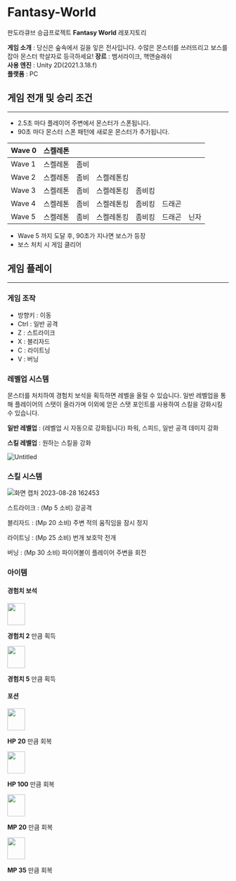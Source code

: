 # Fantasy-World
판도라큐브 승급프로젝트 **Fantasy World** 레포지토리      

**게임 소개** : 당신은 숲속에서 길을 잏은 전사입니다. 수많은 몬스터를 쓰러뜨리고 보스를 잡아 몬스터 학살자로 등극하세요!
**장르** : 뱀서라이크, 핵앤슬래쉬                   
**사용 엔진** : Unity 2D(2021.3.18.f)                          
**플랫폼** : PC                               

## 게임 전개 및 승리 조건

---

- 2.5초 마다 플레이어 주변에서 몬스터가 스폰됩니다.
- 90초 마다 몬스터 스폰 패턴에 새로운 몬스터가 추가됩니다.

| Wave 0 | 스켈레톤 |  |  |  |  |  |
| --- | --- | --- | --- | --- | --- | --- |
| Wave 1 | 스켈레톤 | 좀비 |  |  |  |  |
| Wave 2 | 스켈레톤 | 좀비 | 스켈레톤킹 |  |  |  |
| Wave 3 | 스켈레톤 | 좀비 | 스켈레톤킹 | 좀비킹 |  |  |
| Wave 4 | 스켈레톤 | 좀비 | 스켈레톤킹 | 좀비킹 | 드래곤 |  |
| Wave 5 | 스켈레톤 | 좀비 | 스켈레톤킹 | 좀비킹 | 드래곤 | 닌자 |
- Wave 5 까지 도달 후, 90초가 지나면 보스가 등장
- 보스 처치 시 게임 클리어

## 게임 플레이

---

### 게임 조작

- 방향키 : 이동
- Ctrl : 일반 공격
- Z : 스트라이크
- X : 블리자드
- C : 라이트닝
- V : 버닝

### 레벨업 시스템

몬스터를 처치하여 경험치 보석을 획득하면 레벨을 올릴 수 있습니다. 일반 레벨업을 통해 플레이어의 스탯이 올라가며 이외에 얻은 스탯 포인트를 사용하여 스킬을 강화시킬 수 있습니다.

**일반 레벨업** : (레벨업 시 자동으로 강화됩니다) 파워, 스피드, 일반 공격 데미지 강화

**스킬 레벨업** : 원하는 스킬을 강화

![Untitled](https://github.com/RyuJungSoo/Cyber-Escape/assets/81175672/e8741d3e-8b88-4aec-8a4e-14d3f165b456)                         

### 스킬 시스템

![화면 캡처 2023-08-28 162453](https://github.com/RyuJungSoo/Cyber-Escape/assets/81175672/a57e6e80-72d0-48c8-8230-9e801f8e5d5d)                  

스트라이크 : (Mp 5 소비) 강공격

블리자드 : (Mp 20 소비) 주변 적의 움직임을 잠시 정지

라이트닝 : (Mp 25 소비) 번개 보호막 전개

버닝 : (Mp 30 소비) 파이어볼이 플레이어 주변을 회전
                                            

### 아이템

#### 경험치 보석

<img src="https://github.com/RyuJungSoo/Cyber-Escape/assets/81175672/60ca0316-cf45-4659-9b10-ae0957ae835a" width="40" height="50">               

**경험치 2** 만큼 획득

<img src="https://github.com/RyuJungSoo/Cyber-Escape/assets/81175672/ed1a940f-7482-404d-be27-85a3ffb64f90" width="40" height="50">                     

**경험치 5** 만큼 획득

#### 포션

<img src="https://github.com/RyuJungSoo/Cyber-Escape/assets/81175672/5087d50f-ed71-46fb-9a02-b50c0b5f9443" width="40" height="50">                    

**HP** **20** 만큼 회복

<img src="https://github.com/RyuJungSoo/Cyber-Escape/assets/81175672/e43a7977-a9fc-4ab3-a95f-8b8c32ba96ea" width="40" height="50">                                       

**HP 100** 만큼 회복

<img src="https://github.com/RyuJungSoo/Cyber-Escape/assets/81175672/2fae2e1b-bdf6-4872-8a9b-1a9093d94f9e" width="40" height="50">                                          

**MP 20** 만큼 회복

<img src="https://github.com/RyuJungSoo/Cyber-Escape/assets/81175672/f3229994-4298-454f-92ac-9d1e4e04822f" width="40" height="50">                                                 

**MP 35** 만큼 회복
